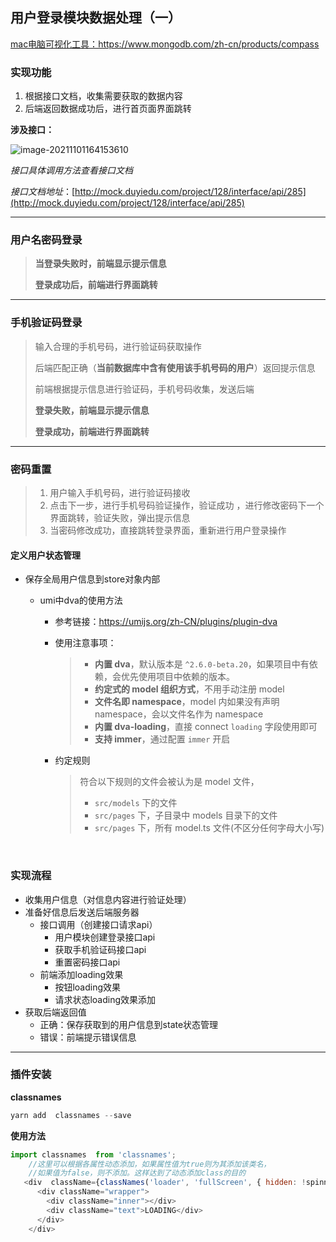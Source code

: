 

## 用户登录模块数据处理（一）



<u>mac电脑可视化工具：https://www.mongodb.com/zh-cn/products/compass</u>

### 实现功能

1. 根据接口文档，收集需要获取的数据内容
2. 后端返回数据成功后，进行首页面界面跳转



**涉及接口：**

![image-20211101164153610](https://adminimg.hyfarsight.com/image-20211101164153610.png)

*接口具体调用方法查看接口文档*

*接口文档地址*：[http://mock.duyiedu.com/project/128/interface/api/285](http://mock.duyiedu.com/project/128/interface/api/285)



---



### 用户名密码登录

> **当登录失败时，前端显示提示信息**
>
> **登录成功后，前端进行界面跳转**

---



### 手机验证码登录

> 输入合理的手机号码，进行验证码获取操作
>
> 后端匹配正确（**当前数据库中含有使用该手机号码的用户**）返回提示信息
>
> 前端根据提示信息进行验证码，手机号码收集，发送后端
>
> **登录失败，前端显示提示信息**
>
> **登录成功，前端进行界面跳转**



---



### 密码重置

> 1. 用户输入手机号码，进行验证码接收
> 2. 点击下一步，进行手机号码验证操作，验证成功 ，进行修改密码下一个界面跳转，验证失败，弹出提示信息
> 3. 当密码修改成功，直接跳转登录界面，重新进行用户登录操作



#### 定义用户状态管理

- 保存全局用户信息到store对象内部

  - umi中dva的使用方法

    - 参考链接：https://umijs.org/zh-CN/plugins/plugin-dva

    - 使用注意事项：

      > - **内置 dva**，默认版本是 `^2.6.0-beta.20`，如果项目中有依赖，会优先使用项目中依赖的版本。
      > - **约定式的 model 组织方式**，不用手动注册 model
      > - **文件名即 namespace**，model 内如果没有声明 namespace，会以文件名作为 namespace
      > - **内置 dva-loading**，直接 connect `loading` 字段使用即可
      > - **支持 immer**，通过配置 `immer` 开启

    - 约定规则

      > 符合以下规则的文件会被认为是 model 文件，
      >
      > - `src/models` 下的文件
      > - `src/pages` 下，子目录中 models 目录下的文件
      > - `src/pages` 下，所有 model.ts 文件(不区分任何字母大小写)

​			



### 实现流程

- 收集用户信息（对信息内容进行验证处理）
- 准备好信息后发送后端服务器
  - 接口调用（创建接口请求api）
    - 用户模块创建登录接口api
    - 获取手机验证码接口api
    - 重置密码接口api
  - 前端添加loading效果
    - 按钮loading效果
    - 请求状态loading效果添加
- 获取后端返回值
  - 正确：保存获取到的用户信息到state状态管理
  - 错误：前端提示错误信息

---



### 插件安装



**classnames**



```js
yarn add  classnames --save
```

**使用方法**

```js
import classnames  from 'classnames';
    //这里可以根据各属性动态添加，如果属性值为true则为其添加该类名，
    //如果值为false，则不添加。这样达到了动态添加class的目的
   <div  className={classNames('loader', 'fullScreen', { hidden: !spinning })}>
      <div className="wrapper">
        <div className="inner"></div>
        <div className="text">LOADING</div>
      </div>
    </div>
```

